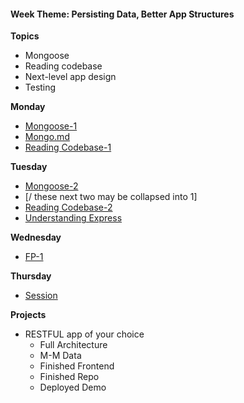 <h4 class="weektheme">Week Theme: Persisting Data, Better App Structures</h4> 
  
**Topics**  
  * Mongoose  
  * Reading codebase  
  * Next-level app design  
  * Testing  
  
**Monday**  
  * [Mongoose-1](https://github.com/jankeLearning/content-md/blob/master/databases/06-mongoose-1.md)  
  * [Mongo.md](https://github.com/jankeLearning/content-md/blob/master/databases/06-mongo.md)   
  * [Reading Codebase-1](https://github.com/jankeLearning/content-md/blob/master/dev-knowledge/06-reading-codebase-1.md) 

**Tuesday**  
  * [Mongoose-2](https://github.com/jankeLearning/content-md/blob/master/databases/06-mongoose-2.md) 
  * [/ these next two may be collapsed into 1]  
  * [Reading Codebase-2](https://github.com/jankeLearning/content-md/blob/master/dev-knowledge/06-reading-codebase-2.md)  
  * [Understanding Express](https://github.com/jankeLearning/content-md/blob/master/node%2Bexpress/06-understanding-express.md)

**Wednesday** 
  * [FP-1](https://github.com/jankeLearning/content-md/blob/master/js/06-FP-1.md) 

**Thursday**  
  * [Session](https://github.com/jankeLearning/content-md/blob/master/node%2Bexpress/06-sessions.md)  
  
**Projects**  
  * RESTFUL app of your choice  
    * Full Architecture  
    * M-M Data  
    * Finished Frontend  
    * Finished Repo  
    * Deployed Demo  

